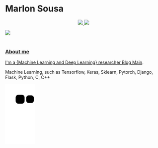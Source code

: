 # Marlon Sousa <br>

<div align="center">
  <a href="https://github.com/rafaballerini">
  <img height="180em" src="https://github-readme-stats.vercel.app/api?username=marlonsousa8&show_icons=true&theme=dracula&include_all_commits=true&count_private=true"/>
  <img height="180em" src="https://github-readme-stats.vercel.app/api/top-langs/?username=marlonsousa8&layout=compact&langs_count=7&theme=dracula"/>
</div>

![](https://www.codewars.com/users/marlonsousa8/badges/large?logo=true) <br><br>

### About me
I'm a {Machine Learning and Deep Learning} researcher [Blog Main](https://marlonsousa.medium.com).

Machine Learning, such as Tensorflow, Keras, Sklearn, Pytorch, Django, Flask, Python, C, C++

![Snake animation](https://github.com/rafaballerini/rafaballerini/blob/output/github-contribution-grid-snake.svg)
